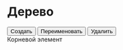 <!doctype html>

<html>
<head>
    <meta charset="utf-8">
    <title>Дерево</title>
    <style>
        .checked{
            background-color: blue;
        }
        .unchecked{
            background-color: white;
        }
    </style>
</head>
<body>
    <h1>Дерево</h1> 
    <input type="button" value="Создать" onclick="newChild()">
    <input type="button" value="Переименовать" onclick="changeName()">
    <input type="button" value="Удалить" onclick="remove()"><br>
    <div id="0">Корневой элемент</div>
    <script>
        var id = 0;
        var oldest = document.getElementById('0');
        var focus = false;
        oldest.classList.add('unchecked');
        oldest.addEventListener('click', highlite);
        oldest.style.marginLeft = '10px';
        function highlite(event){
            if (focus){focus.classList.remove('checked');focus.classList.toggle('unchecked');}
            focus = event.target;
            focus.classList.toggle('checked');
            focus.classList.toggle('unchecked');
        }
        function newChild(){
            focus.style.position = 'relative';
            element = document.createElement('div');
            element.id = id + 1;
            element.textContent = prompt();
            element.style.position = 'relative';
            element.style.left = '17px';
            element.style.width = '100%';
            element.classList.add('unchecked');
            element.addEventListener('click', highlite);
            focus.appendChild(element);
            if (focus.children.length == 1){
                var btn = document.createElement('img');
                btn.id = String(focus.id) + 'png';
                btn.src = 'minus.png'
                btn.style.position = 'absolute';
                btn.style.left = '-10px';
                btn.style.top = '0';
                btn.classList.add('minus');
                btn.addEventListener('click', folder);
                focus.appendChild(btn);
            }
            ++id;
        }
        function changeName(){
            focus.style.textContent = prompt();
        }
        function remove(){
            focus.remove();
        }
        function folder(event){
            var elem = event.target;
            var id = parseInt(elem.id);
            var child = document.getElementById(id);
            var children = child.children;
            if (elem.classList.contains('minus')){    
                for (var i = 0; i < children.length; ++i){
                    if (!children[i].id.includes('png')){
                        children[i].style.visibility = 'hidden';
                    }
                    children[i].style.position = 'absolute';
                    if (children[i].children.length > 0){fold(children[i].children)}
                }
                elem.classList.remove('minus');
                elem.classList.add('plus');
                elem.src = 'plus.png';
            }
            else{
                elem.src = 'minus.png';
                elem.classList.remove('plus');
                elem.classList.add('minus');
                for (var i = 0; i < children.length; ++i){
                    children[i].style.visibility = 'visible';
                    if (!children[i].id.includes('png')){
                        children[i].style.position = 'relative';
                    }
                    if (children[i].children.length > 0){unfold(children[i].children)}
                }
            }
        }
        function fold(elems){
            for (var i = 0; i < elems.length; ++i){
                elems[i].style.visibility = 'hidden';
                elems[i].style.position = 'absolute';
                if (elems[i].children.length > 0){fold(elems[i].children)}
            }
        }
        function unfold(elems){
            for (var i = 0; i < elems.length; ++i){
                elems[i].style.visibility = 'visible';
                if (!elems[i].id.includes('png')){
                    elems[i].style.position = 'relative';
                }
                else{
                    elems[i].src = 'minus.png';
                    elems[i].classList.remove('plus');
                    elems[i].classList.add('minus');
                }
                if (elems[i].children.length > 0){unfold(elems[i].children)}
            }
        }
    </script>
</body>
</html>
        
